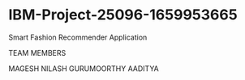 # IBM-Project-25096-1659953665
Smart Fashion Recommender Application

TEAM MEMBERS

MAGESH
NILASH
GURUMOORTHY
AADITYA
